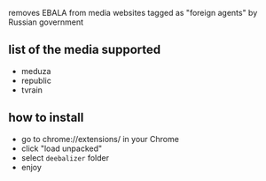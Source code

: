 removes EBALA from media websites tagged as "foreign agents" by Russian government

## list of the media supported

- meduza
- republic
- tvrain

## how to install

- go to chrome://extensions/ in your Chrome
- click "load unpacked"
- select `deebalizer` folder
- enjoy
